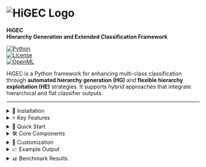 # ![HiGEC Logo](https://github.com/user-attachments/assets/a415cb44-9bb8-4a8b-b638-624c3ea02667)

**HiGEC**  
**Hierarchy Generation and Extended Classification Framework**  

[![Python](https://img.shields.io/badge/python-3.8%2B-blue)](https://www.python.org)  
[![License](https://img.shields.io/badge/license-MIT-green)](LICENSE)  
[![OpenML](https://img.shields.io/badge/OpenML-datasets-orange)](https://www.openml.org)  

HiGEC is a Python framework for enhancing multi-class classification through **automated hierarchy generation (HG)** and **flexible hierarchy exploitation (HE)** strategies. It supports hybrid approaches that integrate hierarchical and flat classifier outputs.

---
<details>
<summary>🔧 Installation</summary>

```bash
git clone https://github.com/alagoz/higec.git
cd higec
pip install -r requirements.txt
```

**Dependencies:**  
`numpy` `scipy` `matplotlib` `scikit-learn` `scikit-learn-extra` `proglearn` `xgboost` `lightgbm`
</details>

<details> <summary>⚡ Key Features</summary>
- � **Automatic hierarchy generation** from flat class labels   
- 🧩 **Hybrid HE+F classification strategies**
- 🖇️ Support for **any scikit-learn compatible classifier**
- 📊 **Benchmark-ready** with OpenML integration
- 🌳 **Visualization tools** for hierarchy inspection
</details>


</details>
<details> <summary>🚀 Quick Start</summary>

Run the example:

python run_higec_example.py


Steps performed:

Download dataset from OpenML

Flat classification with a base classifier

Construct hierarchical class structure

Train hierarchical classifier

Compare F1-score (flat vs hierarchical)

</details>
<details> <summary>🛠 Core Components</summary>
Component	Purpose
HG.py	Hierarchy Generation (distance- or classifier-based)
HE.py	Hierarchy Exploitation (training/prediction wrapper)
diss_mat_embedding.py	Embed dissimilarity matrices
hdc.py	Hierarchical Divisive Clustering
jsd.py	Jensen-Shannon Distance computation
tsd.py	Task Similarity Distance computation
utils.py	Data loading, scoring, plotting, label checks
run_higec_example.py	Demo script with configurable HiGEC settings
</details>
<details> <summary>🧪 Customization</summary>

Adjust parameters in run_higec_example.py:

DID = 46264                       # OpenML dataset ID
HiGEC = 'CCM[HAC|COMPLETE]-LCPN[ETC]+F[XGB]'  # Hierarchy + Exploitation scheme
CLF_NAME_FC = 'RF'                # Flat classifier


Available classifiers: RF, XGB, ETC, LGB.

</details>
<details> <summary>📈 Example Output</summary>

Extended Linkage Table:

node_id:0, node_type:parent, subsets:[[0], [1,2,3,4]], branch_ids:[0,7], parent_id:None
node_id:1, node_type:parent, subsets:[[3,4],[1,2]], branch_ids:[5,6], parent_id:0


Performance Comparison:

- Flat Classification (RF) (f1): 0.3517 in 0.4309 seconds
- HiGEC: CCM[HAC|COMPLETE]-LCPN[ETC]+F[XGB] (f1): 0.3700 in 1.1853 seconds


Generated Hierarchy:
![example_hierarchy](https://github.com/user-attachments/assets/96e78795-541b-41a1-a7bb-a945b65411fa)

</details>
<details> <summary>📊 Benchmark Results</summary>

HiGEC was evaluated on 100 multi-class tabular datasets, showing consistent F1-score gains, particularly with hybrid HE+F configurations.

Mean F1 Comparison (HiGEC vs FC):
<img width="1476" height="387" alt="fig_mcm_higec_vs_fc" src="https://github.com/user-attachments/assets/614581db-e193-44dc-a5d2-998db14887b5" />

Mean F1 Scores & Std Values:
![table](https://github.com/user-attachments/assets/7e8000ef-de32-4aa2-87a6-76da536a9d26)

<details> <summary>📖 References</summary>

For more details on methodology, datasets, and evaluations, see the HiGEC GitHub repository.

</details> ```
